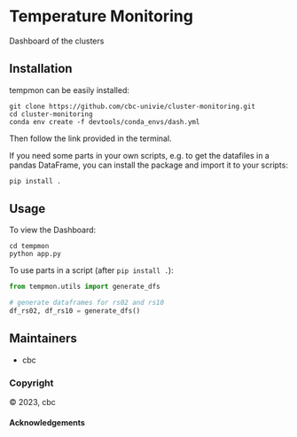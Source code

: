 Temperature Monitoring
==============================
[//]: # (Badges)
[//]: <[![GitHub Actions Build Status](https://github.com/florianjoerg/protex/workflows/CI/badge.svg)](https://github.com/florianjoerg/protex/actions?query=workflow%3ACI)>

Dashboard of the clusters

## Installation

tempmon can be easily installed:
```
git clone https://github.com/cbc-univie/cluster-monitoring.git
cd cluster-monitoring
conda env create -f devtools/conda_envs/dash.yml
```
Then follow the link provided in the terminal.

If you need some parts in your own scripts, e.g. to get the datafiles in a pandas DataFrame, you can install the package and import it to your scripts:
```bash
pip install .
```


## Usage
To view the Dashboard:
```
cd tempmon
python app.py
```

To use parts in a script (after `pip install .`):
```python
from tempmon.utils import generate_dfs

# generate dataframes for rs02 and rs10
df_rs02, df_rs10 = generate_dfs()
```

[//]: <Please see the [documentation](https://cbc.github.io/cluster-monitoring) for usage examples.>

## Maintainers

- cbc
  
### Copyright

:copyright: 2023, cbc


#### Acknowledgements
